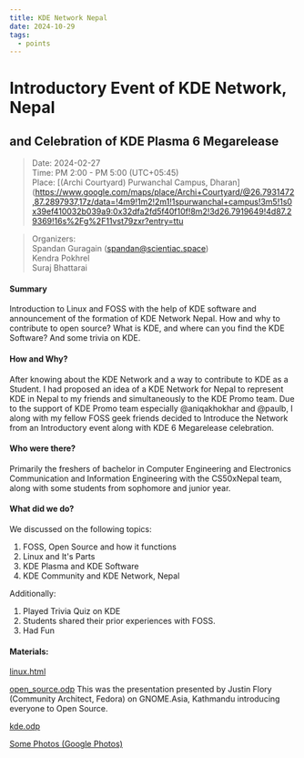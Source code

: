```yaml
---
title: KDE Network Nepal
date: 2024-10-29
tags:
  - points
---
```

# Introductory Event of KDE Network, Nepal
## and Celebration of KDE Plasma 6 Megarelease

> Date: 2024-02-27  
> Time: PM 2:00 - PM 5:00 (UTC+05:45)  
> Place: [(Archi Courtyard) Purwanchal Campus, Dharan](https://www.google.com/maps/place/Archi+Courtyard/@26.7931472,87.2897937,17z/data=!4m9!1m2!2m1!1spurwanchal+campus!3m5!1s0x39ef410032b039a9:0x32dfa2fd5f40f10f!8m2!3d26.7919649!4d87.29369!16s%2Fg%2F11vst79zxr?entry=ttu  

> Organizers:  
> Spandan Guragain (spandan@scientiac.space)  
> Kendra Pokhrel  
> Suraj Bhattarai  

#### Summary
Introduction to Linux and FOSS with the help of KDE software and announcement of the formation of KDE Network Nepal. How and why to contribute to open source? What is KDE, and where can you find the KDE Software? And some trivia on KDE.

#### How and Why?
After knowing about the KDE Network and a way to contribute to KDE as a Student. I had proposed an idea of a KDE Network for Nepal to represent KDE in Nepal to my friends and simultaneously to the KDE Promo team. Due to the support of KDE Promo team especially @aniqakhokhar and @paulb, I along with my fellow FOSS geek friends decided to Introduce the Network from an Introductory event along with KDE 6 Megarelease celebration.

#### Who were there?
Primarily the freshers of bachelor in Computer Engineering and Electronics Communication and Information Engineering with the CS50xNepal team, along with some students from sophomore and junior year.

#### What did we do?
We discussed on the following topics:
1. FOSS, Open Source and how it functions
2. Linux and It's Parts
3. KDE Plasma and KDE Software
4. KDE Community and KDE Network, Nepal

Additionally:
1. Played Trivia Quiz on KDE
2. Students shared their prior experiences with FOSS.
3. Had Fun

#### Materials:

[linux.html](nodes/images/linux.html)

[open_source.odp](nodes/images/open_souce.odp)
This was the presentation presented by Justin Flory (Community Architect, Fedora) on GNOME.Asia, Kathmandu introducing everyone to Open Source.

[kde.odp](nodes/images/kde.odp)

[Some Photos (Google Photos)](https://photos.app.goo.gl/Y8SoCBgAherXZue56)
